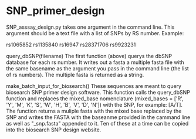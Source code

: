 # SNP_primer_design
SNP_asssay_design.py takes one argument in the command line. This argument should be a text file with a list of SNPs by RS number.
Example:

rs1065852
rs1135840
rs16947
rs28371706
rs9923231

query_dbSNP(filename)
The first function (above) querys the dbSNP database for each rs number. It writes out a fasta a multiple fasta file with the same basename as the argument you pass in the command line (the list of rs numbers). The multiple fasta is returned as a string.

make_batch_input_for_biosearch()
These sequences are meant to query biosearch SNP primer design software. This function calls the query_dbSNP function and replaces the mixed_base nomenclature (mixed_bases = ['R', 'Y', 'M', 'K', 'S', 'W', 'H', 'B', 'V', 'D', 'N']) with the SNP, for example: [A/T]. The function returns a muliple fasta with the mixed base replaced by the SNP and writes the FASTA with the baseanme provided in the cammand line as well as "_snp.fasta" appended to it. Ten of these at a time can be copied into the biosearch SNP design website.

